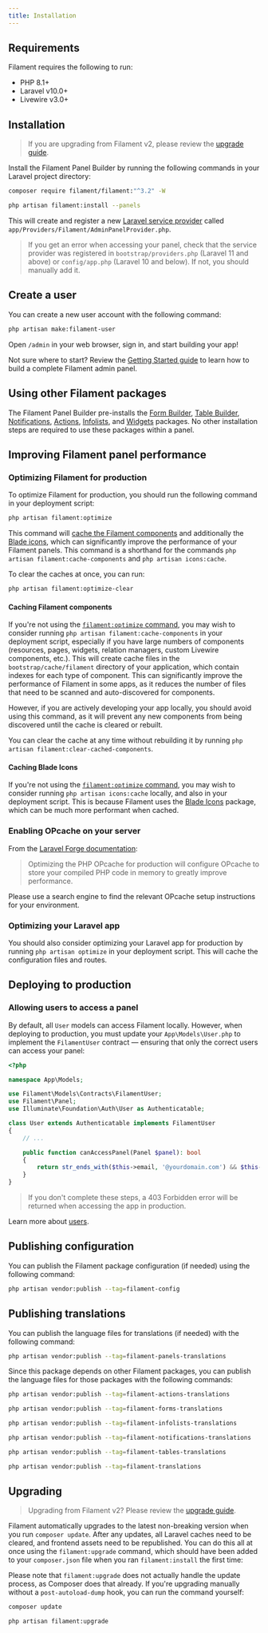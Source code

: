 ```yaml
---
title: Installation
---
```


## Requirements

Filament requires the following to run:

- PHP 8.1+
- Laravel v10.0+
- Livewire v3.0+

## Installation

> If you are upgrading from Filament v2, please review the [upgrade guide](upgrade-guide).

Install the Filament Panel Builder by running the following commands in your Laravel project directory:

```bash
composer require filament/filament:"^3.2" -W

php artisan filament:install --panels
```

This will create and register a new [Laravel service provider](https://laravel.com/docs/providers) called `app/Providers/Filament/AdminPanelProvider.php`.

> If you get an error when accessing your panel, check that the service provider was registered in `bootstrap/providers.php` (Laravel 11 and above) or `config/app.php` (Laravel 10 and below). If not, you should manually add it.

## Create a user
You can create a new user account with the following command:

```bash
php artisan make:filament-user
```

Open `/admin` in your web browser, sign in, and start building your app!

Not sure where to start? Review the [Getting Started guide](getting-started) to learn how to build a complete Filament admin panel.

## Using other Filament packages
The Filament Panel Builder pre-installs the [Form Builder](/docs/forms), [Table Builder](/docs/tables), [Notifications](/docs/notifications), [Actions](/docs/actions), [Infolists](/docs/infolists), and [Widgets](/docs/widgets) packages. No other installation steps are required to use these packages within a panel.

## Improving Filament panel performance

### Optimizing Filament for production

To optimize Filament for production, you should run the following command in your deployment script:

```bash
php artisan filament:optimize
```

This command will [cache the Filament components](#caching-filament-components) and additionally the [Blade icons](#caching-blade-icons), which can significantly improve the performance of your Filament panels. This command is a shorthand for the commands `php artisan filament:cache-components` and `php artisan icons:cache`.

To clear the caches at once, you can run:

```bash
php artisan filament:optimize-clear
```

#### Caching Filament components

If you're not using the [`filament:optimize` command](#optimizing-filament-for-production), you may wish to consider running `php artisan filament:cache-components` in your deployment script, especially if you have large numbers of components (resources, pages, widgets, relation managers, custom Livewire components, etc.). This will create cache files in the `bootstrap/cache/filament` directory of your application, which contain indexes for each type of component. This can significantly improve the performance of Filament in some apps, as it reduces the number of files that need to be scanned and auto-discovered for components.

However, if you are actively developing your app locally, you should avoid using this command, as it will prevent any new components from being discovered until the cache is cleared or rebuilt.

You can clear the cache at any time without rebuilding it by running `php artisan filament:clear-cached-components`.

#### Caching Blade Icons

If you're not using the [`filament:optimize` command](#optimizing-filament-for-production), you may wish to consider running `php artisan icons:cache` locally, and also in your deployment script. This is because Filament uses the [Blade Icons](https://blade-ui-kit.com/blade-icons) package, which can be much more performant when cached.

### Enabling OPcache on your server

From the [Laravel Forge documentation](https://forge.laravel.com/docs/servers/php.html#opcache):

> Optimizing the PHP OPcache for production will configure OPcache to store your compiled PHP code in memory to greatly improve performance.

Please use a search engine to find the relevant OPcache setup instructions for your environment.

### Optimizing your Laravel app

You should also consider optimizing your Laravel app for production by running `php artisan optimize` in your deployment script. This will cache the configuration files and routes.

## Deploying to production

### Allowing users to access a panel

By default, all `User` models can access Filament locally. However, when deploying to production, you must update your `App\Models\User.php` to implement the `FilamentUser` contract — ensuring that only the correct users can access your panel:

```php
<?php

namespace App\Models;

use Filament\Models\Contracts\FilamentUser;
use Filament\Panel;
use Illuminate\Foundation\Auth\User as Authenticatable;

class User extends Authenticatable implements FilamentUser
{
    // ...

    public function canAccessPanel(Panel $panel): bool
    {
        return str_ends_with($this->email, '@yourdomain.com') && $this->hasVerifiedEmail();
    }
}
```

> If you don't complete these steps, a 403 Forbidden error will be returned when accessing the app in production.

Learn more about [users](users).

## Publishing configuration

You can publish the Filament package configuration (if needed) using the following command:

```bash
php artisan vendor:publish --tag=filament-config
```

## Publishing translations

You can publish the language files for translations (if needed) with the following command:

```bash
php artisan vendor:publish --tag=filament-panels-translations
```

Since this package depends on other Filament packages, you can publish the language files for those packages with the following commands:

```bash
php artisan vendor:publish --tag=filament-actions-translations

php artisan vendor:publish --tag=filament-forms-translations

php artisan vendor:publish --tag=filament-infolists-translations

php artisan vendor:publish --tag=filament-notifications-translations

php artisan vendor:publish --tag=filament-tables-translations

php artisan vendor:publish --tag=filament-translations
```

## Upgrading

> Upgrading from Filament v2? Please review the [upgrade guide](upgrade-guide).

Filament automatically upgrades to the latest non-breaking version when you run `composer update`. After any updates, all Laravel caches need to be cleared, and frontend assets need to be republished. You can do this all at once using the `filament:upgrade` command, which should have been added to your `composer.json` file when you ran `filament:install` the first time:


Please note that `filament:upgrade` does not actually handle the update process, as Composer does that already. If you're upgrading manually without a `post-autoload-dump` hook, you can run the command yourself:

```bash
composer update

php artisan filament:upgrade
```
